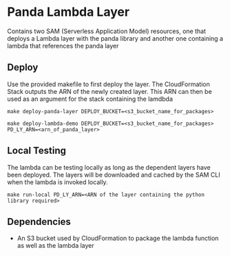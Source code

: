 # Panda Lambda Layer
Contains two SAM (Serverless Application Model) resources, one that deploys a Lambda layer with the panda library and another one containing a lambda that references the panda layer

## Deploy
Use the provided makefile to first deploy the layer. The CloudFormation Stack outputs the ARN of the newly created layer. This ARN can then be used as an argument for the stack containing the lamdbda
```
make deploy-panda-layer DEPLOY_BUCKET=<s3_bucket_name_for_packages>

make deploy-lambda-demo DEPLOY_BUCKET=<s3_bucket_name_for_packages> PD_LY_ARN=<arn_of_panda_layer>
```

## Local Testing
The lambda can be testing locally as long as the dependent layers have been deployed. The layers will be downloaded and cached by the SAM CLI when the lambda is invoked locally.
```
make run-local PD_LY_ARN=<ARN of the layer containing the python library required>
```

## Dependencies
- An S3 bucket used by CloudFormation to package the lambda function as well as the lambda layer